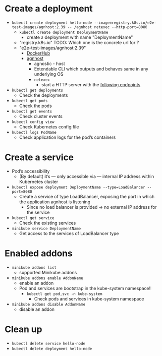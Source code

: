 
# Create a deployment
* `kubectl create deployment hello-node --image=registry.k8s.io/e2e-test-images/agnhost:2.39 -- /agnhost netexec --http-port=8080`
  * `kubectl create deployment DeploymentName`
    * create a deployment with name "DeploymentName"
  * "registry.k8s.io"  TODO: Which one is the concrete url for ?
  * "e2e-test-images/agnhost:2.39"
    * [DockerHub](https://hub.docker.com/layers/opsdockerimage/e2e-test-images-agnhost/2.39/images/sha256-93c166faf53dba3c9c4227e2663ec1247e2a9a193d7b59eddd15244a3e331c3e)
    * [agnhost](https://pkg.go.dev/k8s.io/kubernetes/test/images/agnhost#section-readme)
      * agnostic - host
      * Extendable CLI which outputs and behaves same in any underlying OS
      * `netexec`
        * start a HTTP server with the [following endpoints](https://pkg.go.dev/k8s.io/kubernetes/test/images/agnhost#readme-netexec)
* `kubectl get deployments`
  * Check the deployments
* `kubectl get pods`
  * Check the pods
* `kubectl get events`
  * Check cluster events
* `kubectl config view`
  * Check Kubernetes config file
* `kubectl logs PodName`
  * Check application logs for the pod’s containers

# Create a service
* Pod’s accessibility
  * (By default) it’s — only accessible via — internal IP address within Kubernetes cluster
* `kubectl expose deployment DeploymentName --type=LoadBalancer --port=8080`
  * Create a service of type LoadBalancer, exposing the port in which the application agnhost is listening
    * Since no load balancer is provided -> no external IP address for the service
* `kubectl get service`
  * Check the existing services
* `minikube service DeploymentName`
  * Get access to the services of LoadBalancer type

# Enabled addons
* `minikube addons list`
  * supported Minikube addons
* `minikube addons enable AddonName`
  * enable an addon
  * Pod and services are bootstrap in the kube-system namespace!!
    * `kubectl get pod,svc -n kube-system`
      * Check pods and services in kube-system namespace
* `minikube addons disable AddonName`
  * disable an addon

# Clean up
* `kubectl delete service hello-node`
* `kubectl delete deployment hello-node`